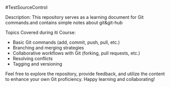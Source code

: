 #TestSourceControl

Description: 
This repository serves as a learning document for Git commands.and contains simple notes about git&git-hub

Topics Covered during iti Course:
- Basic Git commands (add, commit, push, pull, etc.)
- Branching and merging strategies
- Collaborative workflows with Git (forking, pull requests, etc.)
- Resolving conflicts
- Tagging and versioning

Feel free to explore the repository, provide feedback, and utilize the content to enhance your own Git proficiency. Happy learning and collaborating!

